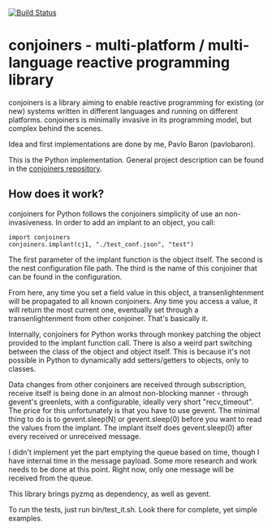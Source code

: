 [![Build Status](https://travis-ci.org/[conjoiners]/[conjoiners-python].png)](https://travis-ci.org/[conjoiners]/[conjoiners-python])

# conjoiners - multi-platform / multi-language reactive programming library

conjoiners is a library aiming to enable reactive programming for
existing (or new) systems written in different languages and running
on different platforms. conjoiners is minimally invasive in its
programming model, but complex behind the scenes.

Idea and first implementations are done by me, Pavlo Baron (pavlobaron).

This is the Python implementation. General project description can be
found in the [conjoiners repository](https://github.com/conjoiners/conjoiners).

## How does it work?

conjoiners for Python follows the conjoiners simplicity of use an
non-invasiveness. In order to add an implant to an object, you call:

    import conjoiners
    conjoiners.implant(cj1, "./test_conf.json", "test")

The first parameter of the implant function is the object itself. The
second is the nest configuration file path. The third is the name of
this conjoiner that can be found in the configuration.

From here, any time you set a field value in this object, a
transenlightenment will be propagated to all known conjoiners. Any
time you access a value, it will return the most current one,
eventually set through a transenlightenment from other
conjoiner. That's basically it.

Internally, conjoiners for Python works through monkey patching the
object provided to the implant function call. There is also a weird
part switching between the class of the object and object itself. This is because it's
not possible in Python to dynamically add setters/getters to objects,
only to classes.

Data changes from other conjoiners are received through subscription,
receive itself is being done in an almost non-blocking manner -
through gevent's greenlets, with a configurable, ideally very short
"recv_timeout". The price for this unfortunately is that you have to
use gevent. The minimal thing to do is to gevent.sleep(N) or
gevent.sleep(0) before you want to read the values from the
implant. The implant itself does gevent.sleep(0) after every received
or unreceived message.

I didn't implement yet the part emptying the queue based on time,
though I have internal time in the message payload. Some more research
and work needs to be done at this point. Right now, only one message
will be received from the queue.

This library brings pyzmq as dependency, as well as gevent.

To run the tests, just run bin/test_it.sh. Look there for complete,
yet simple examples.
